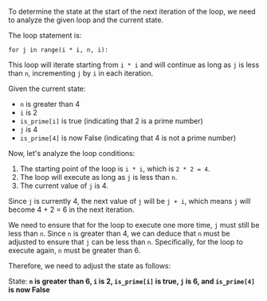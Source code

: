 To determine the state at the start of the next iteration of the loop, we need to analyze the given loop and the current state.

The loop statement is:
```
for j in range(i * i, n, i):
```

This loop will iterate starting from `i * i` and will continue as long as `j` is less than `n`, incrementing `j` by `i` in each iteration.

Given the current state:
- `n` is greater than 4
- `i` is 2
- `is_prime[i]` is true (indicating that 2 is a prime number)
- `j` is 4
- `is_prime[4]` is now False (indicating that 4 is not a prime number)

Now, let's analyze the loop conditions:
1. The starting point of the loop is `i * i`, which is `2 * 2 = 4`.
2. The loop will execute as long as `j` is less than `n`.
3. The current value of `j` is 4.

Since `j` is currently 4, the next value of `j` will be `j + i`, which means `j` will become 4 + 2 = 6 in the next iteration. 

We need to ensure that for the loop to execute one more time, `j` must still be less than `n`. Since `n` is greater than 4, we can deduce that `n` must be adjusted to ensure that `j` can be less than `n`. Specifically, for the loop to execute again, `n` must be greater than 6.

Therefore, we need to adjust the state as follows:

State: **`n` is greater than 6, `i` is 2, `is_prime[i]` is true, `j` is 6, and `is_prime[4]` is now False**
